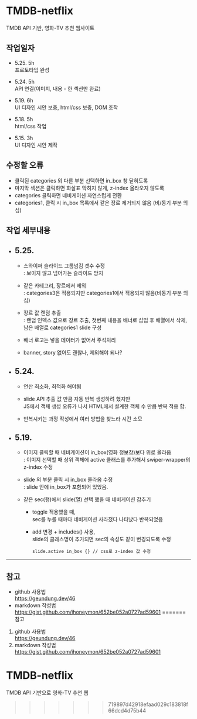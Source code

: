 TMDB-netflix
============
TMDB API 기반, 영화-TV 추천 웹사이트

## 작업일자  
- 5.25. 5h   
프로토타입 완성    

- 5.24. 5h  
API 연결(이미지, 내용 - 한 섹션만 완료)   

- 5.19. 6h  
UI 디자인 시안 보충, html/css 보충, DOM 조작

- 5.18. 5h  
html/css 작업


- 5.15. 3h  
UI 디자인 시안 제작


## 수정할 오류   
- 클릭된 categories 외 다른 부분 선택하면 in_box 창 닫히도록
- 마지막 섹션은 클릭하면 화살표 막히지 않게, z-index 올라오지 않도록
- categories 클릭하면 네비게이션 자연스럽게 전환
- categories1, 클릭 시 in_box 목록에서 같은 장르 제거되지 않음 (비/동기 부분 의심)

## 작업 세부내용
+ ## 5.25.
  - 스와이퍼 슬라이드 그룹넘김 갯수 수정    
  : 보이지 않고 넘어가는 슬라이드 방지

  - 같은 카테고리, 장르에서 제외    
  : categories3은 적용되지만 categories1에서 적용되지 않음(비동기 부분 의심)

  - 장르 값 랜덤 추출   
		: 랜덤 인덱스 값으로 장르 추출, 첫번째 내용을 배너로 삽입 후 배열에서 삭제,  
    남은 배열로 categories1 slide 구성

  - 배너 로고는 넣을 데이터가 없어서 주석처리

  - banner, story 없어도 괜찮나, 제외해야 되나?
+ ## 5.24.
  - 연산 최소화, 최적화 해야됨    

  - slide API 추출 값 만큼 자동 반복 생성하려 했지만  
  JS에서 객체 생성 오류가 나서 HTML에서 설계한 객체 수 만큼 반복 적용 함.  

  - 반복시키는 과정 작성에서 여러 방법을 찾느라 시간 소모

+ ## 5.19.   
  - 이미지 클릭할 때 네비게이션이 in_box(영화 정보창)보다 위로 올라옴    
  : 이미지 선택할 때 상위 객체에 active 클래스를 추가해서 swiper-wrapper의 z-index 수정
	
  - slide 외 부분 클릭 시 in_box 올라옴 수정    
		: slide 안에 in_box가 포함되어 있었음. 

  - 같은 sec(행)에서 slide(열) 선택 했을 때 네비게이션 감추기   
    - toggle 적용했을 때,   
    sec를 누를 때마다 네비게이션 사라졌다 나타났다 반복되었음     

    - add 변경 + includes() 사용,   
    slide의 클래스명이 추가되면 sec의 속성도 같이 변경되도록 수정  

      ``` 
      slide.active in_box {} // css로 z-index 값 수정
      ```   
----------
## 참고
  - github 사용법   
    https://geundung.dev/46
  - markdown 작성법   
    https://gist.github.com/ihoneymon/652be052a0727ad59601
=======
참고
1. github 사용법   
https://geundung.dev/46
2. markdown 작성법   
https://gist.github.com/ihoneymon/652be052a0727ad59601

# TMDB-netflix
TMDB API 기반으로 영화-TV 추천 웹
>>>>>>> 719897d42918efaad029c183818f66dcd4d75b44
